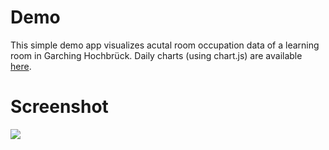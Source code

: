 # Demo
This simple demo app visualizes acutal room occupation data of a learning room in Garching Hochbrück.
Daily charts (using chart.js) are available [here](http://home.in.tum.de/~strittma/rmgmt/chart.html).

# Screenshot
![](http://home.in.tum.de/~strittma/enwida/enwida_demo.png)